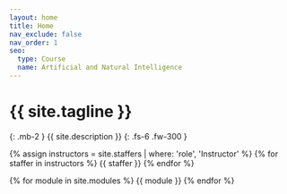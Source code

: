 ```yaml
---
layout: home
title: Home
nav_exclude: false
nav_order: 1
seo:
  type: Course
  name: Artificial and Natural Intelligence
---
```


# {{ site.tagline }}
{: .mb-2 }
{{ site.description }}
{: .fs-6 .fw-300 }

{% assign instructors = site.staffers | where: 'role', 'Instructor' %}
{% for staffer in instructors %}
{{ staffer }}
{% endfor %}

{% for module in site.modules %}
{{ module }}
{% endfor %}
